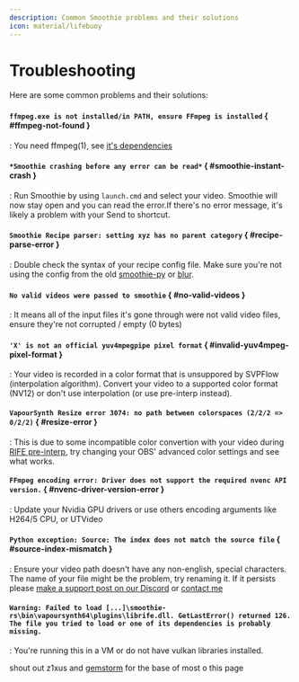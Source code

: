```yaml
---
description: Common Smoothie problems and their solutions
icon: material/lifebuoy
---
```


# Troubleshooting

Here are some common problems and their solutions:


#### `ffmpeg.exe is not installed/in PATH, ensure FFmpeg is installed` { #ffmpeg-not-found }

:   You need ffmpeg(1), see [it's dependencies](./installation.md#dependencies)


#### `*Smoothie crashing before any error can be read*` { #smoothie-instant-crash }

:   Run Smoothie by using `launch.cmd` and select your video. Smoothie will now stay open and you can read the error.If there's no error message, it's likely a problem with your Send to shortcut</ins>.

#### `Smoothie Recipe parser: setting xyz has no parent category` { #recipe-parse-error }

:   Double check the syntax of your recipe config file. Make sure you're not using the config from the old [smoothie-py](https://github.com/couleur-tweak-tips/Smoothie) or [blur](https://github.com/f0e/blur).


#### `No valid videos were passed to smoothie` { #no-valid-videos }

:   It means all of the input files it's gone through were not valid video files, ensure they're not corrupted / empty (0 bytes)

#### `'X' is not an official yuv4mpegpipe pixel format`  { #invalid-yuv4mpeg-pixel-format }

:   Your video is recorded in a color format that is unsuppored by SVPFlow (interpolation algorithm). Convert your video to a supported color format (NV12) or don't use interpolation (or use pre-interp instead).

#### `VapourSynth Resize error 3074: no path between colorspaces (2/2/2 => 0/2/2)` { #resize-error }

:   This is due to some incompatible color convertion with your video during [RIFE pre-interp](./recipe.md#pre-interp), try changing your OBS' advanced color settings and see what works.

#### `FFmpeg encoding error: Driver does not support the required nvenc API version.` { #nvenc-driver-version-error }

:   Update your Nvidia GPU drivers or use others encoding arguments like H264/5 CPU, or UTVideo 

#### `Python exception: Source: The index does not match the source file`  { #source-index-mismatch }

: Ensure your video path doesn't have any non-english, special characters. The name of your file might be the problem, try renaming it. If it persists please [make a support post on our Discord](https://discord.gg/CTT) or [contact me](../../contact.md#couleur)

#### `Warning: Failed to load [...]\smoothie-rs\bin\vapoursynth64\plugins\librife.dll. GetLastError() returned 126. The file you tried to load or one of its dependencies is probably missing.`

:   You're running this in a VM or do not have vulkan libraries installed.


shout out z1xus and [gemstorm](https://github.com/gem-storm/smrs-guide) for the base of most o this page